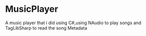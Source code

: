 # MusicPlayer
 A music player that i did using C#,using NAudio to play songs and TagLibSharp to read the song Metadata 
